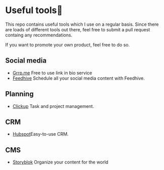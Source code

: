 # Useful tools👋

This repo contains useful tools which I use on a regular basis. Since there are loads of different tools out there, feel free to submit a pull request containg any recommendations.

If you want to promote your own product, feel free to do so.

## Social media
- [Grrp.me](https://www.grrp.me) Free to use link in bio service
- [Feedhive](https://www.feedhive.io) Schedule all your social media content with Feedhive.

## Planning
- [Clickup](https://www.clickup.com) Task and project management.

## CRM
- [Hubspot](https://www.hubspot.com)Easy-to-use CRM.

## CMS
- [Storyblok](https://www.storyblok.com) Organize your content for the world
